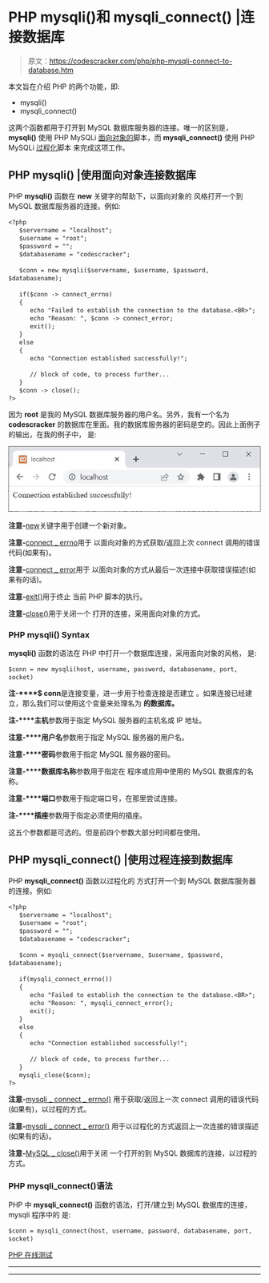 # PHP mysqli()和 mysqli_connect() |连接数据库

> 原文：<https://codescracker.com/php/php-mysqli-connect-to-database.htm>

本文旨在介绍 PHP 的两个功能，即:

*   mysqli()
*   mysqli_connect()

这两个函数都用于打开到 MySQL 数据库服务器的连接。唯一的区别是， **mysqli()** 使用 PHP MySQLi <u>面向对象的</u>脚本，而 **mysqli_connect()** 使用 PHP MySQLi <u>过程化</u>脚本 来完成这项工作。

## PHP mysqli() |使用面向对象连接数据库

PHP **mysqli()** 函数在 **new** 关键字的帮助下，以面向对象的 风格打开一个到 MySQL 数据库服务器的连接。例如:

```
<?php
   $servername = "localhost";
   $username = "root";
   $password = "";
   $databasename = "codescracker";

   $conn = new mysqli($servername, $username, $password, $databasename);

   if($conn -> connect_errno)
   {
      echo "Failed to establish the connection to the database.<BR>";
      echo "Reason: ", $conn -> connect_error;
      exit();
   }
   else
   {
      echo "Connection established successfully!";

      // block of code, to process further...
   }
   $conn -> close();
?>
```

因为 **root** 是我的 MySQL 数据库服务器的用户名。另外，我有一个名为 **codescracker** 的数据库在里面。我的数据库服务器的密码是空的。因此上面例子的输出，在我的例子中， 是:

![php mysqli connect](img/fb816fbe9c14d1784a6bff9b03336fa2.png)

**注意-**[new](/php/php-new-keyword.htm)关键字用于创建一个新对象。

**注意-**[connect _ errno](/php/php-connect-errno-and-mysqli-connect-errno.htm)用于 以面向对象的方式获取/返回上次 connect 调用的错误代码(如果有)。

**注意-**[connect _ error](/php/php-connect-error-and-mysqli-connect-error.htm)用于 以面向对象的方式从最后一次连接中获取错误描述(如果有的话)。

**注意-**[exit()](/php/php-exit-function.htm)用于终止 当前 PHP 脚本的执行。

**注意-**[close()](/php/php-mysqli-close-database-connection.htm)用于关闭一个 打开的连接，采用面向对象的方式。

### PHP mysqli() Syntax

**mysqli()** 函数的语法在 PHP 中打开一个数据库连接，采用面向对象的风格， 是:

```
$conn = new mysqli(host, username, password, databasename, port, socket)
```

**注-****$ conn**是连接变量，进一步用于检查连接是否建立 。如果连接已经建立，那么我们可以使用这个变量来处理名为 **的数据库。**

**注-****主机**参数用于指定 MySQL 服务器的主机名或 IP 地址。

**注意-****用户名**参数用于指定 MySQL 服务器的用户名。

**注意-****密码**参数用于指定 MySQL 服务器的密码。

**注意-****数据库名称**参数用于指定在 程序或应用中使用的 MySQL 数据库的名称。

**注意-****端口**参数用于指定端口号，在那里尝试连接。

**注-****插座**参数用于指定必须使用的插座。

这五个参数都是可选的。但是前四个参数大部分时间都在使用。

## PHP mysqli_connect() |使用过程连接到数据库

PHP **mysqli_connect()** 函数以过程化的 方式打开一个到 MySQL 数据库服务器的连接。例如:

```
<?php
   $servername = "localhost";
   $username = "root";
   $password = "";
   $databasename = "codescracker";

   $conn = mysqli_connect($servername, $username, $password, $databasename);

   if(mysqli_connect_errno())
   {
      echo "Failed to establish the connection to the database.<BR>";
      echo "Reason: ", mysqli_connect_error();
      exit();
   }
   else
   {
      echo "Connection established successfully!";

      // block of code, to process further...
   }
   mysqli_close($conn);
?>
```

**注意-**[mysqli _ connect _ errno()](/php/php-connect-errno-and-mysqli-connect-errno.htm) 用于获取/返回上一次 connect 调用的错误代码(如果有)，以过程的方式。

**注意-**[mysqli _ connect _ error()](/php/php-connect-error-and-mysqli-connect-error.htm) 用于以过程化的方式返回上一次连接的错误描述(如果有的话)。

**注意-**[MySQL _ close()](/php/php-mysqli-close-database-connection.htm)用于关闭 一个打开的到 MySQL 数据库的连接，以过程的方式。

### PHP mysqli_connect()语法

PHP 中 **mysqli_connect()** 函数的语法，打开/建立到 MySQL 数据库的连接，mysqli 程序中的 是:

```
$conn = mysqli_connect(host, username, password, databasename, port, socket)
```

[PHP 在线测试](/exam/showtest.php?subid=8)

* * *

* * *
